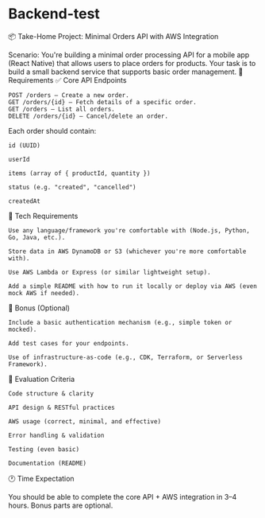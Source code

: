 # Backend-test

📦 Take-Home Project: Minimal Orders API with AWS Integration

Scenario:
You're building a minimal order processing API for a mobile app (React Native) that allows users to place orders for products. Your task is to build a small backend service that supports basic order management.
🧩 Requirements
✅ Core API Endpoints

    POST /orders – Create a new order.
    GET /orders/{id} – Fetch details of a specific order.
    GET /orders – List all orders.
    DELETE /orders/{id} – Cancel/delete an order.

Each order should contain:

    id (UUID)

    userId

    items (array of { productId, quantity })

    status (e.g. "created", "cancelled")

    createdAt

🧰 Tech Requirements

    Use any language/framework you're comfortable with (Node.js, Python, Go, Java, etc.).

    Store data in AWS DynamoDB or S3 (whichever you're more comfortable with).

    Use AWS Lambda or Express (or similar lightweight setup).

    Add a simple README with how to run it locally or deploy via AWS (even mock AWS if needed).

🧪 Bonus (Optional)

    Include a basic authentication mechanism (e.g., simple token or mocked).

    Add test cases for your endpoints.

    Use of infrastructure-as-code (e.g., CDK, Terraform, or Serverless Framework).

🎯 Evaluation Criteria

    Code structure & clarity

    API design & RESTful practices

    AWS usage (correct, minimal, and effective)

    Error handling & validation

    Testing (even basic)

    Documentation (README)

🕐 Time Expectation

You should be able to complete the core API + AWS integration in 3–4 hours. Bonus parts are optional.